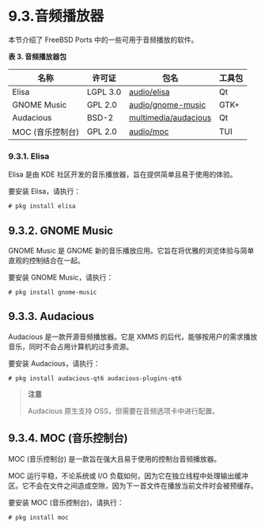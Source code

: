 # 9.3.音频播放器

本节介绍了 FreeBSD Ports 中的一些可用于音频播放的软件。

**表 3. 音频播放器包**

| 名称                    | 许可证   | 包名 | 工具包 |
| ------------------------- | -------- | ---- | ------ |
| Elisa                   | LGPL 3.0 | [audio/elisa](https://cgit.freebsd.org/ports/tree/audio/elisa/) | Qt |
| GNOME Music             | GPL 2.0  | [audio/gnome-music](https://cgit.freebsd.org/ports/tree/audio/gnome-music/) | GTK+ |
| Audacious               | BSD-2    | [multimedia/audacious](https://cgit.freebsd.org/ports/tree/multimedia/audacious/) | Qt |
| MOC (音乐控制台)        | GPL 2.0  | [audio/moc](https://cgit.freebsd.org/ports/tree/audio/moc/) | TUI |

### 9.3.1. Elisa

Elisa 是由 KDE 社区开发的音乐播放器，旨在提供简单且易于使用的体验。

要安装 Elisa，请执行：

```
# pkg install elisa
```

## 9.3.2. GNOME Music

GNOME Music 是 GNOME 新的音乐播放应用。它旨在将优雅的浏览体验与简单直观的控制结合在一起。

要安装 GNOME Music，请执行：

```
# pkg install gnome-music
```

## 9.3.3. Audacious

Audacious 是一款开源音频播放器。它是 XMMS 的后代，能够按用户的需求播放音乐，同时不会占用计算机的过多资源。

要安装 Audacious，请执行：

```
# pkg install audacious-qt6 audacious-plugins-qt6
```

>**注意**
>
>Audacious 原生支持 OSS，但需要在音频选项卡中进行配置。 

## 9.3.4. MOC (音乐控制台)

MOC (音乐控制台) 是一款旨在强大且易于使用的控制台音频播放器。

MOC 运行平稳，不论系统或 I/O 负载如何，因为它在独立线程中处理输出缓冲区。它不会在文件之间造成空隙，因为下一首文件在播放当前文件时会被预缓存。

要安装 MOC (音乐控制台)，请执行：

```
# pkg install moc
```
